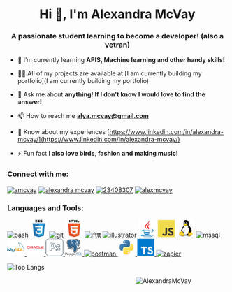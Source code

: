 <h1 align="center">Hi 👋, I'm Alexandra McVay</h1>
<h3 align="center">A passionate student learning to become a developer! (also a vetran)</h3>

<!-- TODO: un comment this when you get something <p align="left"> <a href="https://github.com/ryo-ma/github-profile-trophy"><img src="https://github-profile-trophy.vercel.app/?username=alexmcvay" alt="alexmcvay" /></a> </p> -->

- 🌱 I’m currently learning **APIS, Machine learning and other handy skills!**

- 👨‍💻 All of my projects are available at [I am currently building my portfolio](I am currently building my portfolio)

- 💬 Ask me about **anything! If I don't know I would love to find the answer!**

- 📫 How to reach me **alya.mcvay@gmail.com**

- 📄 Know about my experiences [https://www.linkedin.com/in/alexandra-mcvay/](https://www.linkedin.com/in/alexandra-mcvay/)

- ⚡ Fun fact **I also love birds, fashion and making music!** 

<h3 align="left">Connect with me:</h3>
<p align="left">
<a href="https://codepen.io/amcvay" target="blank"><img align="center" src="https://raw.githubusercontent.com/rahuldkjain/github-profile-readme-generator/master/src/images/icons/Social/codepen.svg" alt="amcvay" height="30" width="40" /></a>
<a href="https://linkedin.com/in/alexandra mcvay" target="blank"><img align="center" src="https://raw.githubusercontent.com/rahuldkjain/github-profile-readme-generator/master/src/images/icons/Social/linked-in-alt.svg" alt="alexandra mcvay" height="30" width="40" /></a>
<a href="https://stackoverflow.com/users/23408307" target="blank"><img align="center" src="https://raw.githubusercontent.com/rahuldkjain/github-profile-readme-generator/master/src/images/icons/Social/stack-overflow.svg" alt="23408307" height="30" width="40" /></a>
<a href="https://www.hackerrank.com/alexmcvay" target="blank"><img align="center" src="https://raw.githubusercontent.com/rahuldkjain/github-profile-readme-generator/master/src/images/icons/Social/hackerrank.svg" alt="alexmcvay" height="30" width="40" /></a>
</p>

<h3 align="left">Languages and Tools:</h3>
<p align="left"> <a href="https://www.gnu.org/software/bash/" target="_blank" rel="noreferrer"> <img src="https://www.vectorlogo.zone/logos/gnu_bash/gnu_bash-icon.svg" alt="bash" width="40" height="40"/> </a> <a href="https://www.w3schools.com/css/" target="_blank" rel="noreferrer"> <img src="https://raw.githubusercontent.com/devicons/devicon/master/icons/css3/css3-original-wordmark.svg" alt="css3" width="40" height="40"/> </a> <a href="https://git-scm.com/" target="_blank" rel="noreferrer"> <img src="https://www.vectorlogo.zone/logos/git-scm/git-scm-icon.svg" alt="git" width="40" height="40"/> </a> <a href="https://www.w3.org/html/" target="_blank" rel="noreferrer"> <img src="https://raw.githubusercontent.com/devicons/devicon/master/icons/html5/html5-original-wordmark.svg" alt="html5" width="40" height="40"/> </a> <a href="https://ifttt.com/" target="_blank" rel="noreferrer"> <img src="https://www.vectorlogo.zone/logos/ifttt/ifttt-ar21.svg" alt="ifttt" width="40" height="40"/> </a> <a href="https://www.adobe.com/in/products/illustrator.html" target="_blank" rel="noreferrer"> <img src="https://www.vectorlogo.zone/logos/adobe_illustrator/adobe_illustrator-icon.svg" alt="illustrator" width="40" height="40"/> </a> <a href="https://www.java.com" target="_blank" rel="noreferrer"> <img src="https://raw.githubusercontent.com/devicons/devicon/master/icons/java/java-original.svg" alt="java" width="40" height="40"/> </a> <a href="https://developer.mozilla.org/en-US/docs/Web/JavaScript" target="_blank" rel="noreferrer"> <img src="https://raw.githubusercontent.com/devicons/devicon/master/icons/javascript/javascript-original.svg" alt="javascript" width="40" height="40"/> </a> <a href="https://www.linux.org/" target="_blank" rel="noreferrer"> <img src="https://raw.githubusercontent.com/devicons/devicon/master/icons/linux/linux-original.svg" alt="linux" width="40" height="40"/> </a> <a href="https://www.microsoft.com/en-us/sql-server" target="_blank" rel="noreferrer"> <img src="https://www.svgrepo.com/show/303229/microsoft-sql-server-logo.svg" alt="mssql" width="40" height="40"/> </a> <a href="https://www.mysql.com/" target="_blank" rel="noreferrer"> <img src="https://raw.githubusercontent.com/devicons/devicon/master/icons/mysql/mysql-original-wordmark.svg" alt="mysql" width="40" height="40"/> </a> <a href="https://www.oracle.com/" target="_blank" rel="noreferrer"> <img src="https://raw.githubusercontent.com/devicons/devicon/master/icons/oracle/oracle-original.svg" alt="oracle" width="40" height="40"/> </a> <a href="https://www.photoshop.com/en" target="_blank" rel="noreferrer"> <img src="https://raw.githubusercontent.com/devicons/devicon/master/icons/photoshop/photoshop-line.svg" alt="photoshop" width="40" height="40"/> </a> <a href="https://www.postgresql.org" target="_blank" rel="noreferrer"> <img src="https://raw.githubusercontent.com/devicons/devicon/master/icons/postgresql/postgresql-original-wordmark.svg" alt="postgresql" width="40" height="40"/> </a> <a href="https://postman.com" target="_blank" rel="noreferrer"> <img src="https://www.vectorlogo.zone/logos/getpostman/getpostman-icon.svg" alt="postman" width="40" height="40"/> </a> <a href="https://www.python.org" target="_blank" rel="noreferrer"> <img src="https://raw.githubusercontent.com/devicons/devicon/master/icons/python/python-original.svg" alt="python" width="40" height="40"/> </a> <a href="https://www.typescriptlang.org/" target="_blank" rel="noreferrer"> <img src="https://raw.githubusercontent.com/devicons/devicon/master/icons/typescript/typescript-original.svg" alt="typescript" width="40" height="40"/> </a> <a href="https://zapier.com" target="_blank" rel="noreferrer"> <img src="https://www.vectorlogo.zone/logos/zapier/zapier-icon.svg" alt="zapier" width="40" height="40"/> </a> </p>

<!-- <h3 align="left">Stats:</h3>
Note: This doesn't reflect all of my work.As these statistics are only based on my work on GitHub -->

![Top Langs](https://github-readme-stats.vercel.app/api/top-langs/?username=AlexMcVay&include_all_commits=true)


<!-- [metrics]("github-metrics.svg) -->

<!-- <p><img align="left" src="https://github-readme-stats.vercel.app/api/top-langs?username=alexmcvay&show_icons=true&locale=en&layout=compact" alt="alexmcvay" /></p> -->

<!-- TODO uncomment this when you get a better score 
<p>&nbsp;<img align="center" src="https://github-readme-stats.vercel.app/api?username=alexmcvay&show_icons=true&locale=en" alt="alexmcvay" /></p>

<p><img align="center" src="https://github-readme-streak-stats.herokuapp.com/?user=alexmcvay&" alt="alexmcvay" /></p>
 -->


 <!--
I have accepted 1,057 completions in 7 different coding languages using Codeium from www.codeium.com!

![image](https://github.com/AlexMcVay/AlexMcVay/assets/72508887/6106144a-e811-4612-a316-ee8ad30c4d11)
-->
<p><a href="https://www.buymeacoffee.com/AlexandraMcVay"> <img align="right" src="https://cdn.buymeacoffee.com/buttons/v2/default-yellow.png" height="50" width="210" alt="AlexandraMcVay" /></a></p><br><br>
